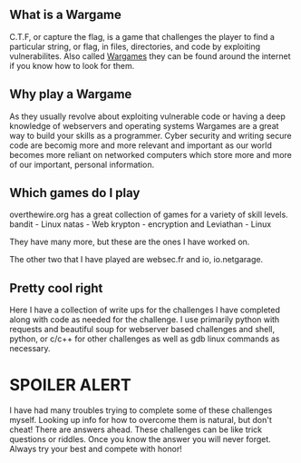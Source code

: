## What is a Wargame

C.T.F, or capture the flag, is a game that challenges the player to find a particular string, or flag, in files, directories, and code by exploiting vulnerabilites. Also called [Wargames](https://en.wikipedia.org/wiki/Wargame_(hacking)) they can be found around the internet if you know how to look for them.

## Why play a Wargame

As they usually revolve about exploiting vulnerable code or having a deep knowledge of webservers and operating systems Wargames are a great way to build your skills as a programmer. Cyber security and writing secure code are becomig more and more relevant and important as our world becomes more reliant on networked computers which store more and more of our important, personal information. 

## Which games do I play

overthewire.org has a great collection of games for a variety of skill levels.
bandit - Linux
natas - Web
krypton - encryption
and 
Leviathan - Linux

They have many more, but these are the ones I have worked on.

The other two that I have played are websec.fr and io, io.netgarage. 

## Pretty cool right

Here I have a collection of write ups for the challenges I have completed along with code as needed for the challenge. I use primarily python with requests and beautiful soup for webserver based challenges and shell, python, or c/c++ for other challenges as well as gdb linux commands as necessary.

# SPOILER ALERT

I have had many troubles trying to complete some of these challenges myself. Looking up info for how to overcome them is natural, but don't cheat! There are answers ahead. These challenges can be like trick questions or riddles. Once you know the answer you will never forget. Always try your best and compete with honor!

